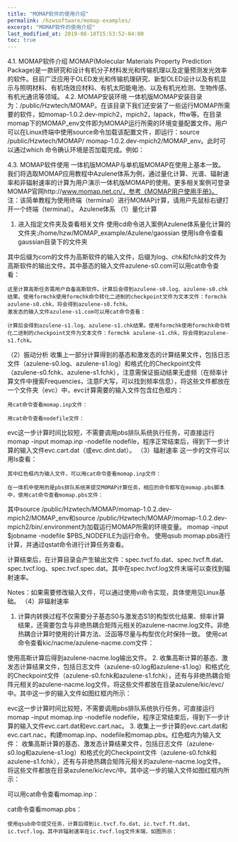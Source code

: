 ```yaml
---
title: "MOMAP软件的使用介绍"
permalink: /hzwsoftware/momap-examples/
excerpt: "MOMAP软件的使用介绍"
last_modified_at: 2019-08-18T15:53:52-04:00
toc: true
---
```


4.1.	MOMAP软件介绍
MOMAP(Molecular Materials Property Prediction Package)是一款研究和设计有机分子材料发光和传输机理以及定量预测发光效率的软件。目前广泛应用于OLED发光和传输机理研究、新型OLED设计以及有机显示与照明材料、有机场效应材料、有机太阳能电池、以及有机光检测、生物传感、有机光通讯等领域。
4.2.	MOMAP安装环境
一体机版MOMAP安装目录为：/public/Hzwtech/MOMAP。在该目录下我们还安装了一些运行MOMAP所需要的软件，如momap-1.0.2.dev-mpich2，mpich2，lapack，fftw等。在目录momap下的MOMAP_env文件即为MOMAP运行所需的环境变量配置文件。用户可以在Linux终端中使用source命令加载该配置文件，即运行：source /public/Hzwtech/MOMAP/ momap-1.0.2.dev-mpich2/MOMAP_env。此时可以通过which 命令确认环境是否加载完成。例如：

4.3.	MOMAP软件使用
一体机版MOMAP与单机版MOMAP在使用上基本一致。我们将选取MOMAP应用教程中Azulene体系为例，通过量化计算、光谱、辐射速率和非辐射速率的计算为用户演示一体机版MOMAP的使用。更多相关案例可登录MOMAP官网http://www.momap.net.cn/，参考《MOMAP用户使用手册》。
注：该简单教程为使用终端（terminal）进行MOMAP计算，请用户先鼠标右键打开一个终端（terminal）。
Azulene体系
（1）量化计算
1.	进入指定文件夹及查看相关文件
使用cd命令进入案例Azulene体系量化计算的文件夹:/home/hzw/MOMAP_example/Azulene/gaossian
使用ls命令查看gaussian目录下的文件夹

其中后缀为com的文件为高斯软件的输入文件，后缀为log、chk和fchk的文件为高斯软件的输出文件。其中基态的输入文件azulene-s0.com可以用cat命令查看：

    这里计算高斯任务需用户自备高斯软件。计算后会得到azulene-s0.log、azulene-s0.chk结果。使用formchk使用formchk命令转化二进制的checkpoint文件为文本文件：formchk azulene-s0.chk，将会得到azulene-s0.fchk。
    激发态的输入文件azulene-s1.com可以用cat命令查看：

    计算后会得到azulene-s1.log、azulene-s1.chk结果。使用formchk使用formchk命令转化二进制的checkpoint文件为文本文件：formchk azulene-s1.chk，将会得到azulene-s1.fchk。
（2）振动分析
    收集上一部分计算得到的基态和激发态的计算结果文件，包括日志文件（azulene-s0.log、azulene-s1.log）和格式化的Checkpoint文件（azulene-s0.fchk、azulene-s1.fchk），注意需保证振动结果无虚频（在频率计算文件中搜索Frequencies，注意F大写，可以找到频率信息），将这些文件都放在一个文件夹（evc）中，evc计算需要的输入文件包含红色框内：

    用cat命令查看momap.inp文件：

    用cat命令查看nodefile文件：

evc这一步计算时间比较短，不需要调用pbs排队系统执行任务，可直接运行momap -input momap.inp -nodefile nodefile，程序正常结束后，得到下一步计算的输入文件evc.cart.dat（或evc.dint.dat）。
（3）辐射速率
这一步的文件可以用ls查看：

    其中红色框内为输入文件，可以用cat命令查看momap.inp文件：

    在一体机中使用的是pbs排队系统来提交MOMAP计算任务，相应的命令都写在momap.pbs脚本中，使用cat命令查看momap.pbs文件：

其中source /public/Hzwtech/MOMAP/momap-1.0.2.dev-mpich2/MOMAP_env和source /public/Hzwtech/MOMAP/momap-1.0.2.dev-mpich2/bin/.environment为加载运行MOMAP所需的环境变量。
momap -input $jobname -nodefile $PBS_NODEFILE为运行命令。
使用qsub momap.pbs进行计算，并通过qstat命令进行计算任务查看。

计算结束后，在计算目录会产生输出文件：spec.tvcf.fo.dat、spec.tvcf.ft.dat、spec.tvcf.log、spec.tvcf.spec.dat。其中在spec.tvcf.log文件末端可以查找到辐射速率。

Notes：如果需要修改输入文件，可以通过使用vi命令实现，具体使用见Linux基础。
（4）非辐射速率
1.	计算内转换过程不仅需要分子基态S0与激发态S1的构型优化结果、频率计算结果，还需要包含与非绝热耦合矩阵元相关的azulene-nacme.log文件。非绝热耦合计算时使用的计算方法、泛函等尽量与构型优化时保持一致。
    使用cat命令查看kic/nacme/azulene-nacme.com文件：

使用高斯计算后得到azulene-nacme.log输出文件。
2.	收集高斯计算的基态、激发态计算结果文件，包括日志文件（azulene-s0.log和azulene-s1.log）和格式化的Checkpoint文件（azulene-s0.fchk和azulene-s1.fchk），还有与非绝热耦合矩阵元相关的azulene-nacme.log文件。将这些文件都放在目录azulene/kic/evc/中。其中这一步的输入文件如图红框内所示：

evc这一步计算时间比较短，不需要调用pbs排队系统执行任务，可直接运行momap -input momap.inp -nodefile nodefile，程序正常结束后，得到下一步计算的输入文件evc.cart.dat和evc.cart.nac。
3.	收集上一步计算的evc.cart.dat和evc.cart.nac，构建momap.inp、nodefile和momap.pbs。红色框内为输入文件：
收集高斯计算的基态、激发态计算结果文件，包括日志文件（azulene-s0.log和azulene-s1.log）和格式化的Checkpoint文件（azulene-s0.fchk和azulene-s1.fchk），还有与非绝热耦合矩阵元相关的azulene-nacme.log文件。将这些文件都放在目录azulene/kic/evc/中。其中这一步的输入文件如图红框内所示：

可以用cat命令查看momap.inp：

cat命令查看momap.pbs：

    使用qsub命令提交任务，计算后得到ic.tvcf.fo.dat、ic.tvcf.ft.dat、ic.tvcf.log。其中非辐射速率在ic.tvcf.log文件末端，如图所示：
